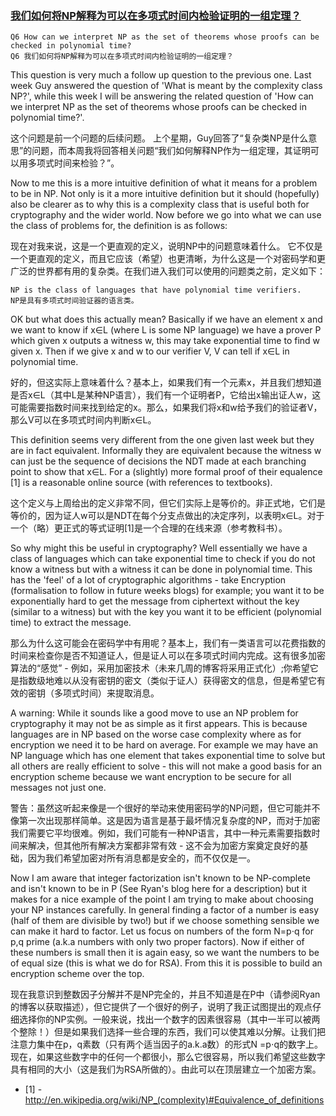 ### [我们如何将NP解释为可以在多项式时间内检验证明的一组定理？](https://bristolcrypto.blogspot.com/2014/11/52-things-number-6-how-can-we-interpret.html)

```
Q6 How can we interpret NP as the set of theorems whose proofs can be checked in polynomial time?
Q6 我们如何将NP解释为可以在多项式时间内检验证明的一组定理？
```

This question is very much a follow up question to the previous one. Last week Guy answered the question of 'What is meant by the complexity class NP?', while this week I will be answering the related question of 'How can we interpret NP as the set of theorems whose proofs can be checked in polynomial time?'.

这个问题是前一个问题的后续问题。 上个星期，Guy回答了“复杂类NP是什么意思”的问题，而本周我将回答相关问题“我们如何解释NP作为一组定理，其证明可以用多项式时间来检验？”。

Now to me this is a more intuitive definition of what it means for a problem to be in NP. Not only is it a more intuitive definition but it should (hopefully) also be clearer as to why this is a complexity class that is useful both for cryptography and the wider world. Now before we go into what we can use the class of problems for, the definition is as follows:

现在对我来说，这是一个更直观的定义，说明NP中的问题意味着什么。 它不仅是一个更直观的定义，而且它应该（希望）也更清晰，为什么这是一个对密码学和更广泛的世界都有用的复杂类。在我们进入我们可以使用的问题类之前，定义如下：

```
NP is the class of languages that have polynomial time verifiers.
NP是具有多项式时间验证器的语言类。
```

OK but what does this actually mean? Basically if we have an element x and we want to know if x∈L (where L is some NP language) we have a prover P which given x outputs a witness w, this may take exponential time to find w given x. Then if we give x and w to our verifier V, V can tell if x∈L in polynomial time.

好的，但这实际上意味着什么？基本上，如果我们有一个元素x，并且我们想知道是否x∈L（其中L是某种NP语言），我们有一个证明者P，它给出x输出证人w，这可能需要指数时间来找到给定的x。那么，如果我们将x和w给予我们的验证者V，那么V可以在多项式时间内判断x∈L。

This definition seems very different from the one given last week but they are in fact equivalent. Informally they are equivalent because the witness w can just be the sequence of decisions the NDT made at each branching point to show that x∈L. For a (slightly) more formal proof of their equalence [1] is a reasonable online source (with references to textbooks).

这个定义与上周给出的定义非常不同，但它们实际上是等价的。非正式地，它们是等价的，因为证人w可以是NDT在每个分支点做出的决定序列，以表明x∈L。对于一个（略）更正式的等式证明[1]是一个合理的在线来源（参考教科书）。

So why might this be useful in cryptography? Well essentially we have a class of languages which can take exponential time to check if you do not know a witness but with a witness it can be done in polynomial time. This has the 'feel' of a lot of cryptographic algorithms - take Encryption (formalisation to follow in future weeks blogs) for example; you want it to be exponentially hard to get the message from ciphertext without the key (similar to a witness) but with the key you want it to be efficient (polynomial time) to extract the message.

那么为什么这可能会在密码学中有用呢？基本上，我们有一类语言可以花费指数的时间来检查你是否不知道证人，但是证人可以在多项式时间内完成。这有很多加密算法的“感觉” - 例如，采用加密技术（未来几周的博客将采用正式化）;你希望它是指数级地难以从没有密钥的密文（类似于证人）获得密文的信息，但是希望它有效的密钥（多项式时间）来提取消息。

A warning: While it sounds like a good move to use an NP problem for cryptography it may not be as simple as it first appears. This is because languages are in NP based on the worse case complexity where as for encryption we need it to be hard on average. For example we may have an NP language which has one element that takes exponential time to solve but all others are really efficient to solve - this will not make a good basis for an encryption scheme because we want encryption to be secure for all messages not just one.

警告：虽然这听起来像是一个很好的举动来使用密码学的NP问题，但它可能并不像第一次出现那样简单。这是因为语言是基于最坏情况复杂度的NP，而对于加密我们需要它平均很难。例如，我们可能有一种NP语言，其中一种元素需要指数时间来解决，但其他所有解决方案都非常有效 - 这不会为加密方案奠定良好的基础，因为我们希望加密对所有消息都是安全的，而不仅仅是一。

Now I am aware that integer factorization isn't known to be NP-complete and isn't known to be in P (See Ryan's blog here for a description) but it makes for a nice example of the point I am trying to make about choosing your NP instances carefully. In general finding a factor of a number is easy (half of them are divisible by two!) but if we choose something sensible we can make it hard to factor. Let us focus on numbers of the form N=p⋅q for p,q prime (a.k.a numbers with only two proper factors). Now if either of these numbers is small then it is again easy, so we want the numbers to be of equal size (this is what we do for RSA). From this it is possible to build an encryption scheme over the top.

现在我意识到整数因子分解并不是NP完全的，并且不知道是在P中（请参阅Ryan的博客以获取描述），但它提供了一个很好的例子，说明了我正试图提出的观点仔细选择你的NP实例。一般来说，找出一个数字的因素很容易（其中一半可以被两个整除！）但是如果我们选择一些合理的东西，我们可以使其难以分解。让我们把注意力集中在p，q素数（只有两个适当因子的a.k.a数）的形式N =p⋅q的数字上。现在，如果这些数字中的任何一个都很小，那么它很容易，所以我们希望这些数字具有相同的大小（这是我们为RSA所做的）。由此可以在顶层建立一个加密方案。

- [1] - http://en.wikipedia.org/wiki/NP_(complexity)#Equivalence_of_definitions
